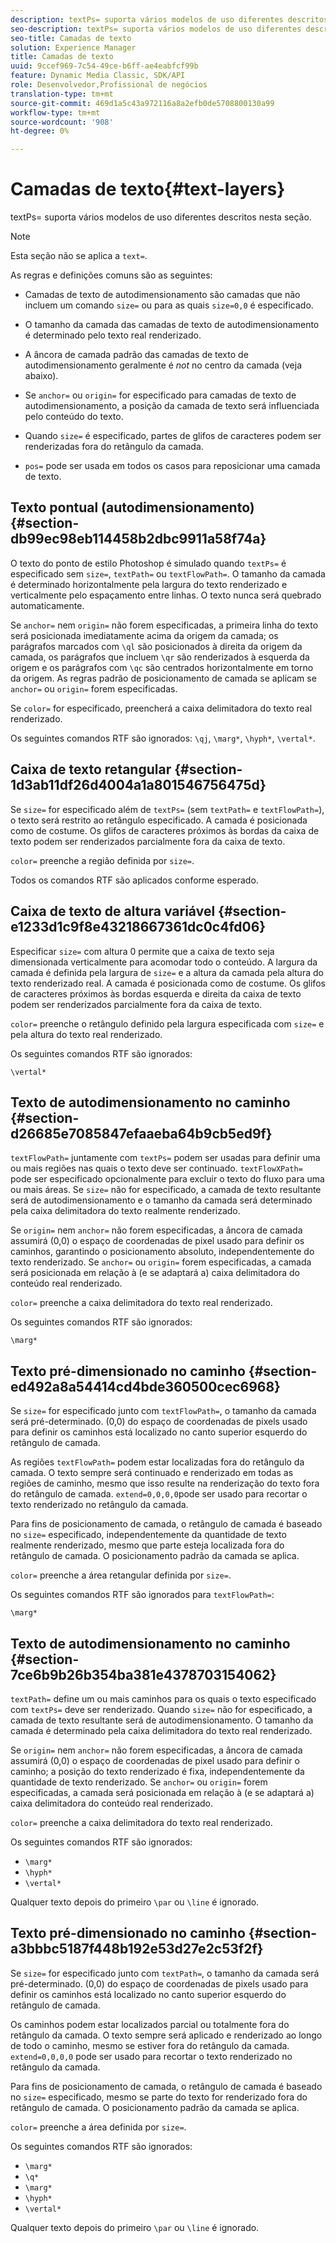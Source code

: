 ```yaml
---
description: textPs= suporta vários modelos de uso diferentes descritos nesta seção.
seo-description: textPs= suporta vários modelos de uso diferentes descritos nesta seção.
seo-title: Camadas de texto
solution: Experience Manager
title: Camadas de texto
uuid: 9ccef969-7c54-49ce-b6ff-ae4eabfcf99b
feature: Dynamic Media Classic, SDK/API
role: Desenvolvedor,Profissional de negócios
translation-type: tm+mt
source-git-commit: 469d1a5c43a972116a8a2efb0de5708800130a99
workflow-type: tm+mt
source-wordcount: '908'
ht-degree: 0%

---
```



# Camadas de texto{#text-layers}

textPs= suporta vários modelos de uso diferentes descritos nesta seção.

>[!NOTE]
>
>Esta seção não se aplica a `text=`.

As regras e definições comuns são as seguintes:

* Camadas de texto de autodimensionamento são camadas que não incluem um comando `size=` ou para as quais `size=0,0` é especificado.

* O tamanho da camada das camadas de texto de autodimensionamento é determinado pelo texto real renderizado.
* A âncora de camada padrão das camadas de texto de autodimensionamento geralmente é *not* no centro da camada (veja abaixo).
* Se `anchor=` ou `origin=` for especificado para camadas de texto de autodimensionamento, a posição da camada de texto será influenciada pelo conteúdo do texto.

* Quando `size=` é especificado, partes de glifos de caracteres podem ser renderizadas fora do retângulo da camada.
* `pos=` pode ser usada em todos os casos para reposicionar uma camada de texto.

## Texto pontual (autodimensionamento) {#section-db99ec98eb114458b2dbc9911a58f74a}

O texto do ponto de estilo Photoshop é simulado quando `textPs=` é especificado sem `size=`, `textPath=` ou `textFlowPath=`. O tamanho da camada é determinado horizontalmente pela largura do texto renderizado e verticalmente pelo espaçamento entre linhas. O texto nunca será quebrado automaticamente.

Se `anchor=` nem `origin=` não forem especificadas, a primeira linha do texto será posicionada imediatamente acima da origem da camada; os parágrafos marcados com `\ql` são posicionados à direita da origem da camada, os parágrafos que incluem `\qr` são renderizados à esquerda da origem e os parágrafos com `\qc` são centrados horizontalmente em torno da origem. As regras padrão de posicionamento de camada se aplicam se `anchor=` ou `origin=` forem especificadas.

Se `color=` for especificado, preencherá a caixa delimitadora do texto real renderizado.

Os seguintes comandos RTF são ignorados: `\qj`, `\marg*`, `\hyph*`, `\vertal*`.

## Caixa de texto retangular {#section-1d3ab11df26d4004a1a801546756475d}

Se `size=` for especificado além de `textPs=` (sem `textPath=` e `textFlowPath=`), o texto será restrito ao retângulo especificado. A camada é posicionada como de costume. Os glifos de caracteres próximos às bordas da caixa de texto podem ser renderizados parcialmente fora da caixa de texto.

`color=` preenche a região definida por  `size=`.

Todos os comandos RTF são aplicados conforme esperado.

## Caixa de texto de altura variável {#section-e1233d1c9f8e43218667361dc0c4fd06}

Especificar `size=` com altura 0 permite que a caixa de texto seja dimensionada verticalmente para acomodar todo o conteúdo. A largura da camada é definida pela largura de `size=` e a altura da camada pela altura do texto renderizado real. A camada é posicionada como de costume. Os glifos de caracteres próximos às bordas esquerda e direita da caixa de texto podem ser renderizados parcialmente fora da caixa de texto.

`color=` preenche o retângulo definido pela largura especificada com  `size=` e pela altura do texto real renderizado.

Os seguintes comandos RTF são ignorados:

`\vertal*`

## Texto de autodimensionamento no caminho {#section-d26685e7085847efaaeba64b9cb5ed9f}

`textFlowPath=` juntamente com  `textPs=` podem ser usadas para definir uma ou mais regiões nas quais o texto deve ser continuado. `textFlowXPath=` pode ser especificado opcionalmente para excluir o texto do fluxo para uma ou mais áreas. Se `size=` não for especificado, a camada de texto resultante será de autodimensionamento e o tamanho da camada será determinado pela caixa delimitadora do texto realmente renderizado.

Se `origin=` nem `anchor=` não forem especificadas, a âncora de camada assumirá (0,0) o espaço de coordenadas de pixel usado para definir os caminhos, garantindo o posicionamento absoluto, independentemente do texto renderizado. Se `anchor=` ou `origin=` forem especificadas, a camada será posicionada em relação à (e se adaptará a) caixa delimitadora do conteúdo real renderizado.

`color=` preenche a caixa delimitadora do texto real renderizado.

Os seguintes comandos RTF são ignorados:

`\marg*`

## Texto pré-dimensionado no caminho {#section-ed492a8a54414cd4bde360500cec6968}

Se `size=` for especificado junto com `textFlowPath=`, o tamanho da camada será pré-determinado. (0,0) do espaço de coordenadas de pixels usado para definir os caminhos está localizado no canto superior esquerdo do retângulo de camada.

As regiões `textFlowPath=` podem estar localizadas fora do retângulo da camada. O texto sempre será continuado e renderizado em todas as regiões de caminho, mesmo que isso resulte na renderização do texto fora do retângulo de camada. `extend=0,0,0,0`pode ser usado para recortar o texto renderizado no retângulo da camada.

Para fins de posicionamento de camada, o retângulo de camada é baseado no `size=` especificado, independentemente da quantidade de texto realmente renderizado, mesmo que parte esteja localizada fora do retângulo de camada. O posicionamento padrão da camada se aplica.

`color=` preenche a área retangular definida por  `size=`.

Os seguintes comandos RTF são ignorados para `textFlowPath=`:

`\marg*`

## Texto de autodimensionamento no caminho {#section-7ce6b9b26b354ba381e4378703154062}

`textPath=` define um ou mais caminhos para os quais o texto especificado com  `textPs=` deve ser renderizado. Quando `size=` não for especificado, a camada de texto resultante será de autodimensionamento. O tamanho da camada é determinado pela caixa delimitadora do texto real renderizado.

Se `origin=` nem `anchor=` não forem especificadas, a âncora de camada assumirá (0,0) o espaço de coordenadas de pixel usado para definir o caminho; a posição do texto renderizado é fixa, independentemente da quantidade de texto renderizado. Se `anchor=` ou `origin=` forem especificadas, a camada será posicionada em relação à (e se adaptará a) caixa delimitadora do conteúdo real renderizado.

`color=` preenche a caixa delimitadora do texto real renderizado.

Os seguintes comandos RTF são ignorados:

* `\marg*`
* `\hyph*`
* `\vertal*`

Qualquer texto depois do primeiro `\par` ou `\line` é ignorado.

## Texto pré-dimensionado no caminho {#section-a3bbbc5187f448b192e53d27e2c53f2f}

Se `size=` for especificado junto com `textPath=`, o tamanho da camada será pré-determinado. (0,0) do espaço de coordenadas de pixels usado para definir os caminhos está localizado no canto superior esquerdo do retângulo de camada.

Os caminhos podem estar localizados parcial ou totalmente fora do retângulo da camada. O texto sempre será aplicado e renderizado ao longo de todo o caminho, mesmo se estiver fora do retângulo da camada. `extend=0,0,0,0` pode ser usado para recortar o texto renderizado no retângulo da camada.

Para fins de posicionamento de camada, o retângulo de camada é baseado no `size=` especificado, mesmo se parte do texto for renderizado fora do retângulo de camada. O posicionamento padrão da camada se aplica.

`color=` preenche a área definida por  `size=`.

Os seguintes comandos RTF são ignorados:

* `\marg*`
* `\q*`
* `\marg*`
* `\hyph*`
* `\vertal*`

Qualquer texto depois do primeiro `\par` ou `\line` é ignorado.
